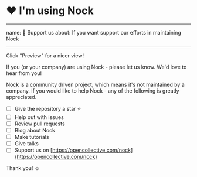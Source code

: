 # ❤️ I'm using Nock

---
name: 🤗 Support us
about: If you want support our efforts in maintaining Nock

---

Click "Preview" for a nicer view!

If you (or your company) are using Nock - please let us know. We'd love to hear from you!

Nock is a community driven project, which means it's not maintained by a company. If you would like to help Nock - any of the following is greatly appreciated.

- [ ] Give the repository a star ⭐️
- [ ] Help out with issues
- [ ] Review pull requests
- [ ] Blog about Nock
- [ ] Make tutorials
- [ ] Give talks
- [ ] Support us on [https://opencollective.com/nock](https://opencollective.com/nock)

Thank you! ☺️